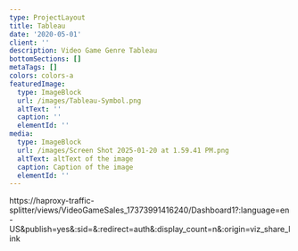 ```yaml
---
type: ProjectLayout
title: Tableau
date: '2020-05-01'
client: ''
description: Video Game Genre Tableau
bottomSections: []
metaTags: []
colors: colors-a
featuredImage:
  type: ImageBlock
  url: /images/Tableau-Symbol.png
  altText: ''
  caption: ''
  elementId: ''
media:
  type: ImageBlock
  url: /images/Screen Shot 2025-01-20 at 1.59.41 PM.png
  altText: altText of the image
  caption: Caption of the image
  elementId: ''
---
```

https\://haproxy-traffic-splitter/views/VideoGameSales\_17373991416240/Dashboard1?:language=en-US\&publish=yes&:sid=&:redirect=auth&:display\_count=n&:origin=viz\_share\_link

